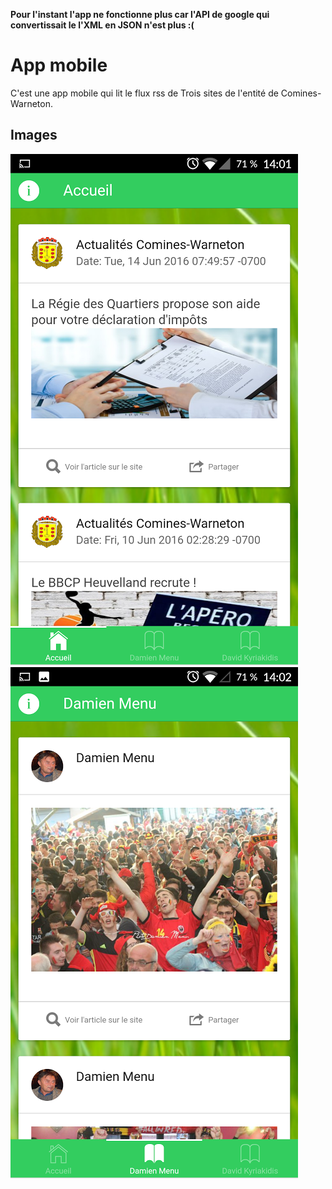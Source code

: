 **Pour l'instant l'app ne fonctionne plus car l'API de google qui convertissait le l'XML en JSON n'est plus :(**

# App mobile #

C'est une app mobile qui lit le flux rss de Trois sites de l'entité de Comines-Warneton.

## Images ##

![Image 1](/readmeImage/appComines.png "Image 1")
![Image 2](/readmeImage/appComines2.png "Image 2")
